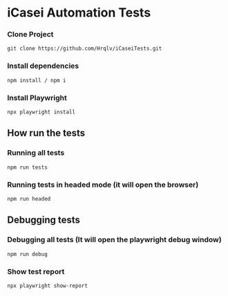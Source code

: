 # iCasei Automation Tests

### Clone Project 

```
git clone https://github.com/Hrqlv/iCaseiTests.git
```
### Install dependencies

```
npm install / npm i
```

### Install Playwright 

```
npx playwright install
```

## How run the tests

### Running all tests
```
npm run tests
```

### Running tests in headed mode (it will open the browser)
```
npm run headed
```

## Debugging tests

### Debugging all tests (It will open the playwright debug window)
```
npm run debug
```

### Show test report
```
npx playwright show-report
```
